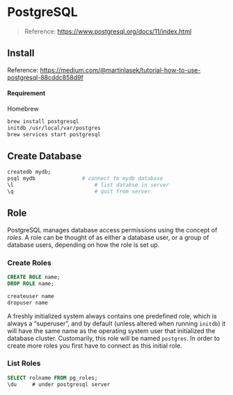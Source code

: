 # PostgreSQL

> Reference: <https://www.postgresql.org/docs/11/index.html>

## Install

Reference: <https://medium.com/@martinlasek/tutorial-how-to-use-postgresql-88cddc858d9f>

#### Requirement

Homebrew

```bash
brew install postgresql
initdb /usr/local/var/postgres
brew services start postgresql
```

## Create Database

```bash
createdb mydb;
psql mydb				# connect to mydb database
\l							# list databse in server
\q							# quit from server
```

## Role

PostgreSQL manages database access permissions using the concept of *roles*. A role can be thought of as either a database user, or a group of database users, depending on how the role is set up.

### Create Roles

```sql
CREATE ROLE name;
DROP ROLE name;
```

```bash
createuser name
dropuser name
```

A freshly initialized system always contains one predefined role, which is always a “superuser”, and by default (unless altered when running `initdb`) it will have the same name as the operating system user that initialized the database cluster. Customarily, this role will be named `postgres`. In order to create more roles you first have to connect as this initial role.

### List Roles

```sql
SELECT rolname FROM pg_roles;
\du		# under postgresql server
```



